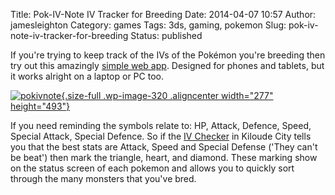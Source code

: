 Title: Pok-IV-Note IV Tracker for Breeding
Date: 2014-04-07 10:57
Author: jamesleighton
Category: games
Tags: 3ds, gaming, pokemon
Slug: pok-iv-note-iv-tracker-for-breeding
Status: published

If you're trying to keep track of the IVs of the Pokémon you're breeding then try out this amazingly [simple web app](http://www.itesser.com/projects/pokivnote/index.html). Designed for phones and tablets, but it works alright on a laptop or PC too.

[![pokivnote](https://jamesleighton.files.wordpress.com/2015/08/pokivnote.png){.size-full .wp-image-320 .aligncenter width="277" height="493"}](http://www.itesser.com/projects/pokivnote/index.html)

If you need reminding the symbols relate to: HP, Attack, Defence, Speed, Special Attack, Special Defence. So if the [IV Checker](http://bulbapedia.bulbagarden.net/wiki/Stats_judge#In_Generation_VI) in Kiloude City tells you that the best stats are Attack, Speed and Special Defense ('They can't be beat') then mark the triangle, heart, and diamond. These marking show on the status screen of each pokemon and allows you to quickly sort through the many monsters that you've bred.

